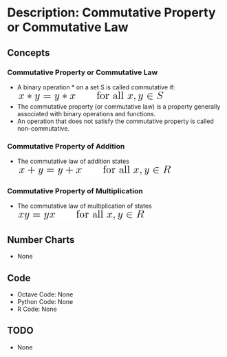 # Description: Commutative Property or Commutative Law

## Concepts
### Commutative Property or Commutative Law
- A binary operation * on a set S is called commutative if: 
    ![Commutative Addition](../../code/latex/equations/images/P004_Algebra_CommutativeProperty_01.png)
- The commutative property (or commutative law) is a property generally associated with binary operations and functions.
- An operation that does not satisfy the commutative property is called non-commutative.

### Commutative Property of Addition
- The commutative law of addition states
    ![Commutative Addition](../../code/latex/equations/images/P004_Algebra_CommutativeProperty_02_Addition.png)

### Commutative Property of Multiplication
- The commutative law of multiplication of states
    ![Commutative Addition](../../code/latex/equations/images/P004_Algebra_CommutativeProperty_03_Multiplication.png)

## Number Charts
* None

## Code
* Octave Code: None
* Python Code: None
* R Code: None

## TODO
- None
